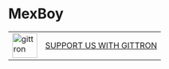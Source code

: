 # MexBoy
<table border="0"><tr>  <td><a href="https://gittron.me/bots/0x27247a4c8f6ed8ce8fd9c51c16ff50cd"><img src="https://s3.amazonaws.com/od-flat-svg/0x27247a4c8f6ed8ce8fd9c51c16ff50cd.png" alt="gittron" width="50"/></a></td><td><a href="https://gittron.me/bots/0x27247a4c8f6ed8ce8fd9c51c16ff50cd">SUPPORT US WITH GITTRON</a></td></tr></table>
